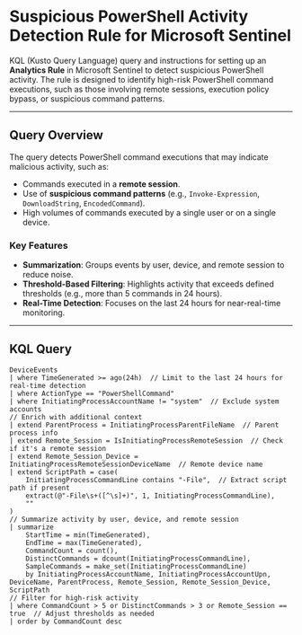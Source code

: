 # Suspicious PowerShell Activity Detection Rule for Microsoft Sentinel

KQL (Kusto Query Language) query and instructions for setting up an **Analytics Rule** in Microsoft Sentinel to detect suspicious PowerShell activity. The rule is designed to identify high-risk PowerShell command executions, such as those involving remote sessions, execution policy bypass, or suspicious command patterns.

---

## **Query Overview**

The query detects PowerShell command executions that may indicate malicious activity, such as:
- Commands executed in a **remote session**.
- Use of **suspicious command patterns** (e.g., `Invoke-Expression`, `DownloadString`, `EncodedCommand`).
- High volumes of commands executed by a single user or on a single device.

### Key Features
- **Summarization**: Groups events by user, device, and remote session to reduce noise.
- **Threshold-Based Filtering**: Highlights activity that exceeds defined thresholds (e.g., more than 5 commands in 24 hours).
- **Real-Time Detection**: Focuses on the last 24 hours for near-real-time monitoring.

---

## **KQL Query**

```kql
DeviceEvents
| where TimeGenerated >= ago(24h)  // Limit to the last 24 hours for real-time detection
| where ActionType == "PowerShellCommand"
| where InitiatingProcessAccountName != "system"  // Exclude system accounts
// Enrich with additional context
| extend ParentProcess = InitiatingProcessParentFileName  // Parent process info
| extend Remote_Session = IsInitiatingProcessRemoteSession  // Check if it's a remote session
| extend Remote_Session_Device = InitiatingProcessRemoteSessionDeviceName  // Remote device name
| extend ScriptPath = case(
    InitiatingProcessCommandLine contains "-File",  // Extract script path if present
    extract(@"-File\s+([^\s]+)", 1, InitiatingProcessCommandLine),
    ""
)
// Summarize activity by user, device, and remote session
| summarize
    StartTime = min(TimeGenerated),
    EndTime = max(TimeGenerated),
    CommandCount = count(),
    DistinctCommands = dcount(InitiatingProcessCommandLine),
    SampleCommands = make_set(InitiatingProcessCommandLine)
    by InitiatingProcessAccountName, InitiatingProcessAccountUpn, DeviceName, ParentProcess, Remote_Session, Remote_Session_Device, ScriptPath
// Filter for high-risk activity
| where CommandCount > 5 or DistinctCommands > 3 or Remote_Session == true  // Adjust thresholds as needed
| order by CommandCount desc
